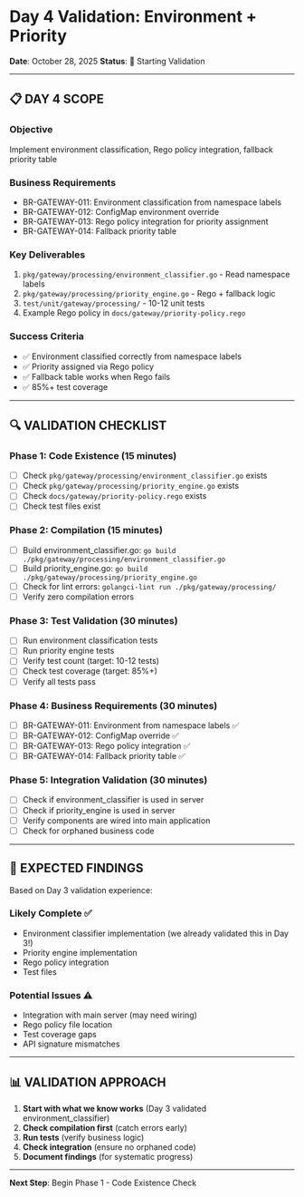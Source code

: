 # Day 4 Validation: Environment + Priority

**Date**: October 28, 2025
**Status**: 🚀 Starting Validation

---

## 📋 **DAY 4 SCOPE**

### **Objective**
Implement environment classification, Rego policy integration, fallback priority table

### **Business Requirements**
- BR-GATEWAY-011: Environment classification from namespace labels
- BR-GATEWAY-012: ConfigMap environment override
- BR-GATEWAY-013: Rego policy integration for priority assignment
- BR-GATEWAY-014: Fallback priority table

### **Key Deliverables**
1. `pkg/gateway/processing/environment_classifier.go` - Read namespace labels
2. `pkg/gateway/processing/priority_engine.go` - Rego + fallback logic
3. `test/unit/gateway/processing/` - 10-12 unit tests
4. Example Rego policy in `docs/gateway/priority-policy.rego`

### **Success Criteria**
- ✅ Environment classified correctly from namespace labels
- ✅ Priority assigned via Rego policy
- ✅ Fallback table works when Rego fails
- ✅ 85%+ test coverage

---

## 🔍 **VALIDATION CHECKLIST**

### Phase 1: Code Existence (15 minutes)
- [ ] Check `pkg/gateway/processing/environment_classifier.go` exists
- [ ] Check `pkg/gateway/processing/priority_engine.go` exists
- [ ] Check `docs/gateway/priority-policy.rego` exists
- [ ] Check test files exist

### Phase 2: Compilation (15 minutes)
- [ ] Build environment_classifier.go: `go build ./pkg/gateway/processing/environment_classifier.go`
- [ ] Build priority_engine.go: `go build ./pkg/gateway/processing/priority_engine.go`
- [ ] Check for lint errors: `golangci-lint run ./pkg/gateway/processing/`
- [ ] Verify zero compilation errors

### Phase 3: Test Validation (30 minutes)
- [ ] Run environment classification tests
- [ ] Run priority engine tests
- [ ] Verify test count (target: 10-12 tests)
- [ ] Check test coverage (target: 85%+)
- [ ] Verify all tests pass

### Phase 4: Business Requirements (30 minutes)
- [ ] BR-GATEWAY-011: Environment from namespace labels ✅
- [ ] BR-GATEWAY-012: ConfigMap override ✅
- [ ] BR-GATEWAY-013: Rego policy integration ✅
- [ ] BR-GATEWAY-014: Fallback priority table ✅

### Phase 5: Integration Validation (30 minutes)
- [ ] Check if environment_classifier is used in server
- [ ] Check if priority_engine is used in server
- [ ] Verify components are wired into main application
- [ ] Check for orphaned business code

---

## 🎯 **EXPECTED FINDINGS**

Based on Day 3 validation experience:

### Likely Complete ✅
- Environment classifier implementation (we already validated this in Day 3!)
- Priority engine implementation
- Rego policy integration
- Test files

### Potential Issues ⚠️
- Integration with main server (may need wiring)
- Rego policy file location
- Test coverage gaps
- API signature mismatches

---

## 📊 **VALIDATION APPROACH**

1. **Start with what we know works** (Day 3 validated environment_classifier)
2. **Check compilation first** (catch errors early)
3. **Run tests** (verify business logic)
4. **Check integration** (ensure no orphaned code)
5. **Document findings** (for systematic progress)

---

**Next Step**: Begin Phase 1 - Code Existence Check

